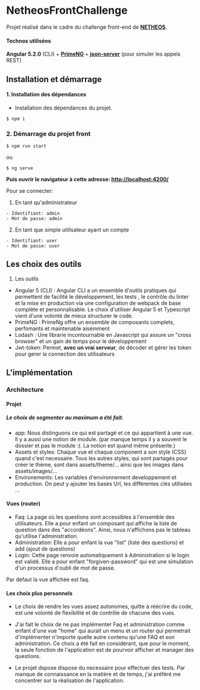 # NetheosFrontChallenge

Projet réalisé dans le cadre du challenge front-end de **[NETHEOS](http://www.netheos.com/)**.

#### Technos utilisées

**Angular 5.2.0** (CLI) + **[PrimeNG](https://www.primefaces.org/primeng/#/)** + **[json-server](https://github.com/typicode/json-server)** (pour simuler les appels REST)

## Installation et démarrage


#### 1. Installation des dépendances

- Installation des dépendances du projet.
```
$ npm i
```

### 2. Démarrage du projet front

```
$ npm run start
```
ou
```
$ ng serve
```
**Puis ouvrir le navigateur à cette adresse: [http://localhost:4200/](http://localhost:4200/)**

Pour se connecter:
1. En tant qu'administrateur
```
- Identifiant: admin
- Mot de passe: admin
```

2. En tant que simple utilisateur ayant un compte
```
- Identifiant: user
- Mot de passe: user
```


## Les choix des outils

1. Les outils
- Angular 5 (CLI) : Angular CLI a un ensemble d'outils pratiques qui permettent de facilité le développement, les tests , le contrôle du linter et la mise en production via une configuration de webpack de base complète et personnalisable. Le choix d'utiliser Angular 5 et Typescript vient d'une volonté de mieux structurer le code.
- PrimeNG : PrimeNg offre un ensemble de composants complets, perfomants et maintenable aisémment
- Lodash : Une librarie incontournable en Javascript qui assure un "cross browser" et un gain de temps pour le développement
- Jwt-token: Permet, **avec un vrai serveur**, de décoder et gérer les token pour gerer la connection des utilisateurs 

## L'implémentation
### Architecture
#### Projet
##### Le choix de segmenter au maximum a été fait. 

- app: Nous distinguons ce qui est partagé et ce qui appartient à une vue. Il y a aussi une notion de module. (par manque temps il y a souvent le dossier et pas le module :(. La notion est quand même présente.) 
- Assets et styles: Chaque vue et chaque component a son style (CSS) quand c'est necessaire. Tous les autres styles, qui sont partagés pour créer le thème, sont dans assets/theme/... ainsi que les images  dans assets/images/...
- Environements: Les variables d'environnement developpement et production. On peut y ajouter les bases Url, les différentes clés utilisées ...

#### Vues (router)

- Faq: La page où les questions sont accessibles à l'ensemble des utilisateurs. Elle a pour enfant un composant qui affiche la liste de question dans des "accordéons". Ainsi, nous n'affichons pas le tableau qu'utilise l'administration.
- Administration:  Elle a pour enfant la vue "list" (liste des questions) et add (ajout de questions)
- Login: Cette page renvoie automatiquement à Administration si le login est validé. Elle a pour enfant "forgiven-password" qui est une simulation d'un processus d'oubli de mot de passe.

Par défaut la vue affichée est faq.

#### Les choix plus personnels
 
- Le choix de rendre les vues assez autonomes, quitte à réécrire du code, est une volonté de flexibilité et de contrôle de chacune des vues.

- J'ai fait le choix de ne pas implémenter Faq et administration comme enfant d'une vue "home" qui aurait un menu et un router qui permetrait d'implémenter n'importe quelle autre contenu qu'une FAQ et son administration. Ce choix a été fait en considérant, que pour le moment, la seule fonction de l'application est de pourvoir afficher et manager des questions.

- Le projet dspose dispose du necessaire pour effectuer des tests. Par manque de connaissance en la matière et de temps, j'ai préféré me concentrer sur la réalisation de l'application.





